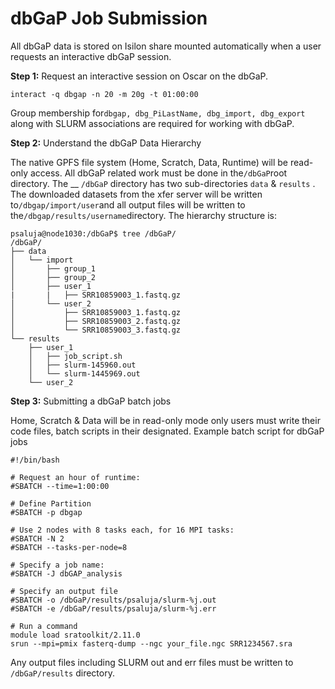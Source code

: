 # dbGaP Job Submission

All dbGaP data is stored on Isilon share mounted automatically when a user requests an interactive dbGaP session.&#x20;

**Step 1:** Request an interactive session on Oscar on the dbGaP.&#x20;

```
interact -q dbgap -n 20 -m 20g -t 01:00:00
```

Group membership for`dbgap, dbg_PiLastName, dbg_import, dbg_export` along with SLURM associations are required for working with dbGaP.&#x20;

**Step 2:** Understand the dbGaP Data Hierarchy

The native GPFS file system (Home, Scratch, Data, Runtime) will be read-only access. All dbGaP related work must be done in the`/dbGaP`root directory. The __ `/dbGaP` directory has two sub-directories `data` & `results` . The downloaded datasets from the xfer server will be written to`/dbgap/import/user`and all output files will be written to the`/dbgap/results/username`directory. The hierarchy structure is:

```
psaluja@node1030:/dbGaP$ tree /dbGaP/
/dbGaP/
├── data
│   └── import
│       ├── group_1
│       ├── group_2
│       ├── user_1
|       |   ├── SRR10859003_1.fastq.gz
│       └── user_2
│           ├── SRR10859003_1.fastq.gz
│           ├── SRR10859003_2.fastq.gz
│           └── SRR10859003_3.fastq.gz
└── results
    ├── user_1
    │   ├── job_script.sh
    │   ├── slurm-145960.out
    │   └── slurm-1445969.out
    └── user_2
```

**Step 3:** Submitting a dbGaP batch jobs

Home, Scratch & Data will be in read-only mode only users must write their code files, batch scripts in their designated. Example batch script for dbGaP jobs

```
#!/bin/bash

# Request an hour of runtime:
#SBATCH --time=1:00:00

# Define Partition 
#SBATCH -p dbgap

# Use 2 nodes with 8 tasks each, for 16 MPI tasks:
#SBATCH -N 2
#SBATCH --tasks-per-node=8

# Specify a job name:
#SBATCH -J dbGAP_analysis

# Specify an output file
#SBATCH -o /dbGaP/results/psaluja/slurm-%j.out
#SBATCH -e /dbGaP/results/psaluja/slurm-%j.err

# Run a command
module load sratoolkit/2.11.0
srun --mpi=pmix fasterq-dump --ngc your_file.ngc SRR1234567.sra
```

Any output files including SLURM out and err files must be written to `/dbGaP/results` directory.&#x20;
